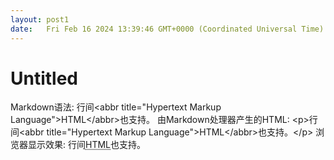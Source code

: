 ```yaml
---
layout: post1
date:   Fri Feb 16 2024 13:39:46 GMT+0000 (Coordinated Universal Time)
---
```

# Untitled

Markdown语法: 行间<abbr title="Hypertext Markup Language"\>HTML</abbr\>也支持。
由Markdown处理器产生的HTML: <p\>行间<abbr title="Hypertext Markup Language"\>HTML</abbr\>也支持。</p\>
浏览器显示效果: 行间<abbr title="Hypertext Markup Language">HTML</abbr>也支持。